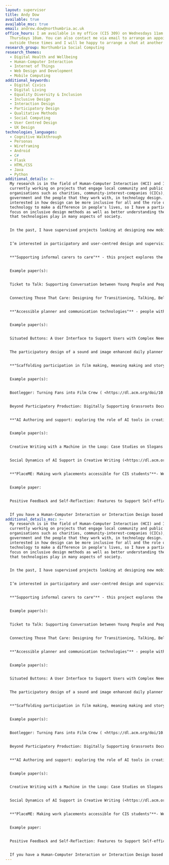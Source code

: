 ```yaml
---
layout: supervisor
title: Andy Dow
available: true
available_msc: true
email: andrew.dow@northumbria.ac.uk
office_hours: I am available in my office (CIS 309) on Wednesdays 11am and
  Thursdays 10am. You can also contact me via email to arrange an appointment
  outside these times and I will be happy to arrange a chat at another time.
research_group: Northumbria Social Computing
research_themes:
  - Digital Health and Wellbeing
  - Human-Computer Interaction
  - Internet of Things
  - Web Design and Development
  - Mobile Computing
additional_keywords:
  - Digital Civics
  - Digital Living
  - Equality Diversity & Inclusion
  - Inclusive Design
  - Interaction Design
  - Participatory Design
  - Qualitative Methods
  - Social Computing
  - User Centred Design
  - UX Design
technologies_languages:
  - Cognitive Walkthrough
  - Personas
  - Wireframing
  - Android
  - C#
  - Flask
  - HTML/CSS
  - Java
  - Python
additional_details: >-
  My research is in the field of Human-Computer Interaction (HCI) and I am
  currently working on projects that engage local community and public sector
  organisations such as charities, community-interest-companies (CICs), local
  government and the people that they work with, in technology design. I am
  interested in how design can be more inclusive for all and the role of
  technology to make a difference in people's lives, so I have a particular
  focus on inclusive design methods as well as better understanding the role
  that technologies play in many aspects of society.


  In the past, I have supervised projects looking at designing new mobile applications supporting people and their support workers/families with their health or wellbeing, or designing new ways to deliver public or charity services in new and innovative ways. Other topics I have supervised include investigations into using IoT technologies to improve citizen experience of the urban environment and NLP projects visualising public opinion about particular issues.


  I’m interested in participatory and user-centred design and supervising HCI projects, some projects of interest to me include:


  **"Supporting informal carers to care"** - this project explores the role of technology to help informal carers (a role increasingly people are having to do for their older friends and family, often while juggling busy lives) to care for loved ones.


  Example paper(s):


  Ticket to Talk: Supporting Conversation between Young People and People with Dementia through Digital Media ( <https://dl.acm.org/doi/10.1145/3173574.3173949>)


  Connecting Those That Care: Designing for Transitioning, Talking, Belonging and Escaping ( <https://dl.acm.org/doi/10.1145/3025453.3025715>)


  **"Accessible planner and communication technologies"** - people with a cognitive impairment, learning disability may struggle to use existing calendar applications or digital networking/communication tech. From innovative conversational agent use (Alexa, Google Home) to more intuitive, visual ways of reminding people about important events, this project explores how can we design a more inclusive way of keeping people on top of their schedule.


  Example paper(s):


  Situated Buttons: A User Interface to Support Users with Complex Needs and Promote Independent Living ( <https://dl.acm.org/doi/10.1145/3411763.3451828>)


  The participatory design of a sound and image enhanced daily planner for people with aphasia (<https://dl.acm.org/doi/abs/10.1145/985692.985744>)


  **"Scaffolding participation in film making, meaning making and story telling."** - stories are everywhere and digital film is a fantastic medium for communicating ideas and capturing the voice of citizens in society. This project explores the use of digital tech in demystifying and supporting the process of capturing and telling stories that matter in new and innovative ways. We all have access to digital tools for capturing and sharing video in a variety of ways, how can this be used to impact society and make positive change for good?


  Example paper(s):


  Bootlegger: Turning Fans into Film Crew ( <https://dl.acm.org/doi/10.1145/2702123.2702229>)


  Beyond Participatory Production: Digitally Supporting Grassroots Documentary (<https://dl.acm.org/doi/10.1145/2745197.2755518>)


  **"AI Authoring and support: exploring the role of AI tools in creative writing"** - Increasingly the power for AI tools is available to all and this extends to the creative sphere, where Amazon have recently limited the number of books authors can upload to sell on their platform to 3 a day such is the increase in productivity. Using AIs in creative processes is still problematic, with issues relating to the threat to authenticity and creativity, yet the potential is there for them to offer support. This project looks at designing an interface that allows seamless integration of AI tools for creativity support into the creative writers' practice.


  Example paper(s):


  Creative Writing with a Machine in the Loop: Case Studies on Slogans and Stories (<https://dl.acm.org/doi/10.1145/3172944.3172983>)


  Social Dynamics of AI Support in Creative Writing (<https://dl.acm.org/doi/10.1145/3544548.3580782>)


  **"PlaceME: Making work placements accessible for CIS students"**- We know that an industry placement year as part of your degree is extremely valuable, yet not all students are able to do one. There are many challenges to address, how to find them, where to find advice on securing them, understanding the related processes and getting guidance about them. And there are many more challenges once on placement. This project explores simple digital solutions to make placement opportunities more legible and accessible to all.


  Example paper:


  Positive Feedback and Self-Reflection: Features to Support Self-efficacy among Underrepresented Job Seekers (<https://dl.acm.org/doi/10.1145/3313831.3376717>)


  If you have a Human-Computer Interaction or Interaction Design based project idea in mind I would be very happy to discuss that with you. Equally, if you are interested in working with local charity organisations or thinking along the lines of any of the themes and keywords above, I would be keen to hear your ideas and help you to develop them further, so do get in touch (andrew.dow@northumbria.ac.uk)
additional_details_msc: >-
  My research is in the field of Human-Computer Interaction (HCI) and I am
  currently working on projects that engage local community and public sector
  organisations such as charities, community-interest-companies (CICs), local
  government and the people that they work with, in technology design. I am
  interested in how design can be more inclusive for all and the role of
  technology to make a difference in people's lives, so I have a particular
  focus on inclusive design methods as well as better understanding the role
  that technologies play in many aspects of society.


  In the past, I have supervised projects looking at designing new mobile applications supporting people and their support workers/families with their health or wellbeing, or designing new ways to deliver public or charity services in new and innovative ways. Other topics I have supervised include investigations into using IoT technologies to improve citizen experience of the urban environment and NLP projects visualising public opinion about particular issues.


  I’m interested in participatory and user-centred design and supervising HCI projects, some projects of interest to me include:


  **"Supporting informal carers to care"** - this project explores the role of technology to help informal carers (a role increasingly people are having to do for their older friends and family, often while juggling busy lives) to care for loved ones.


  Example paper(s):


  Ticket to Talk: Supporting Conversation between Young People and People with Dementia through Digital Media ( <https://dl.acm.org/doi/10.1145/3173574.3173949>)


  Connecting Those That Care: Designing for Transitioning, Talking, Belonging and Escaping ( <https://dl.acm.org/doi/10.1145/3025453.3025715>)


  **"Accessible planner and communication technologies"** - people with a cognitive impairment, learning disability may struggle to use existing calendar applications or digital networking/communication tech. From innovative conversational agent use (Alexa, Google Home) to more intuitive, visual ways of reminding people about important events, this project explores how can we design a more inclusive way of keeping people on top of their schedule.


  Example paper(s):


  Situated Buttons: A User Interface to Support Users with Complex Needs and Promote Independent Living ( <https://dl.acm.org/doi/10.1145/3411763.3451828>)


  The participatory design of a sound and image enhanced daily planner for people with aphasia (<https://dl.acm.org/doi/abs/10.1145/985692.985744>)


  **"Scaffolding participation in film making, meaning making and story telling."** - stories are everywhere and digital film is a fantastic medium for communicating ideas and capturing the voice of citizens in society. This project explores the use of digital tech in demystifying and supporting the process of capturing and telling stories that matter in new and innovative ways. We all have access to digital tools for capturing and sharing video in a variety of ways, how can this be used to impact society and make positive change for good?


  Example paper(s):


  Bootlegger: Turning Fans into Film Crew ( <https://dl.acm.org/doi/10.1145/2702123.2702229>)


  Beyond Participatory Production: Digitally Supporting Grassroots Documentary (<https://dl.acm.org/doi/10.1145/2745197.2755518>)


  **"AI Authoring and support: exploring the role of AI tools in creative writing"** - Increasingly the power for AI tools is available to all and this extends to the creative sphere, where Amazon have recently limited the number of books authors can upload to sell on their platform to 3 a day such is the increase in productivity. Using AIs in creative processes is still problematic, with issues relating to the threat to authenticity and creativity, yet the potential is there for them to offer support. This project looks at designing an interface that allows seamless integration of AI tools for creativity support into the creative writers' practice.


  Example paper(s):


  Creative Writing with a Machine in the Loop: Case Studies on Slogans and Stories (<https://dl.acm.org/doi/10.1145/3172944.3172983>)


  Social Dynamics of AI Support in Creative Writing (<https://dl.acm.org/doi/10.1145/3544548.3580782>)


  **"PlaceME: Making work placements accessible for CIS students"**- We know that an industry placement year as part of your degree is extremely valuable, yet not all students are able to do one. There are many challenges to address, how to find them, where to find advice on securing them, understanding the related processes and getting guidance about them. And there are many more challenges once on placement. This project explores simple digital solutions to make placement opportunities more legible and accessible to all.


  Example paper:


  Positive Feedback and Self-Reflection: Features to Support Self-efficacy among Underrepresented Job Seekers (<https://dl.acm.org/doi/10.1145/3313831.3376717>)


  If you have a Human-Computer Interaction or Interaction Design based project idea in mind I would be very happy to discuss that with you. Equally, if you are interested in working with local charity organisations or thinking along the lines of any of the themes and keywords above, I would be keen to hear your ideas and help you to develop them further, so do get in touch (andrew.dow@northumbria.ac.uk)
---
```

